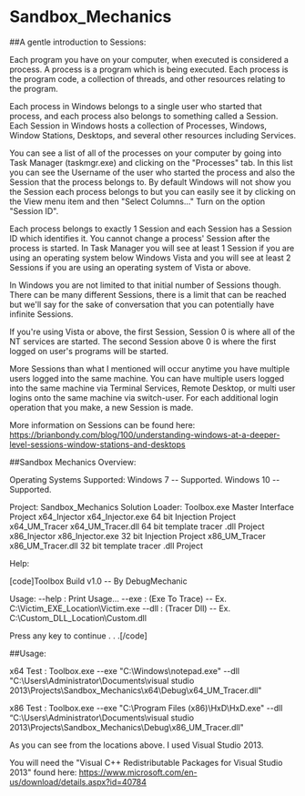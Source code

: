# Sandbox_Mechanics

##A gentle introduction to Sessions:

Each program you have on your computer, when executed is considered a process. A process is a program which is being executed. Each process is the program code, a collection of threads, and other resources relating to the program.

Each process in Windows belongs to a single user who started that process, and each process also belongs to something called a Session. Each Session in Windows hosts a collection of Processes, Windows, Window Stations, Desktops, and several other resources including Services. 

You can see a list of all of the processes on your computer by going into Task Manager (taskmgr.exe) and clicking on the "Processes" tab. In this list you can see the Username of the user who started the process and also the Session that the process belongs to. By default Windows will not show you the Session each process belongs to but you can easily see it by clicking on the View menu item and then "Select Columns..." Turn on the option "Session ID".

Each process belongs to exactly 1 Session and each Session has a Session ID which identifies it. You cannot change a process' Session after the process is started. In Task Manager you will see at least 1 Session if you are using an operating system below Windows Vista and you will see at least 2 Sessions if you are using an operating system of Vista or above.

In Windows you are not limited to that initial number of Sessions though. There can be many different Sessions, there is a limit that can be reached but we'll say for the sake of conversation that you can potentially have infinite Sessions.

If you're using Vista or above, the first Session, Session 0 is where all of the NT services are started. The second Session above 0 is where the first logged on user's programs will be started.

More Sessions than what I mentioned will occur anytime you have multiple users logged into the same machine. You can have multiple users logged into the same machine via Terminal Services, Remote Desktop, or multi user logins onto the same machine via switch-user. For each additional login operation that you make, a new Session is made.

More information on Sessions can be found here:
https://brianbondy.com/blog/100/understanding-windows-at-a-deeper-level-sessions-window-stations-and-desktops



##Sandbox Mechanics Overview:


Operating Systems Supported:
	Windows 7   -- Supported.
	Windows 10 -- Supported.


		
Project: 	Sandbox_Mechanics	Solution
Loader: 	Toolbox.exe	Master Interface Project
x64_Injector	x64_Injector.exe	64 bit Injection Project
x64_UM_Tracer	x64_UM_Tracer.dll	64 bit template tracer .dll Project
x86_Injector	x86_Injector.exe	32 bit Injection Project
x86_UM_Tracer	x86_UM_Tracer.dll	32 bit template tracer .dll Project

Help:

[code]Toolbox Build v1.0 -- By DebugMechanic

Usage:
        --help    : Print Usage...
        --exe     : (Exe To Trace) -- Ex. C:\Victim_EXE_Location\Victim.exe
        --dll     : (Tracer Dll)   -- Ex. C:\Custom_DLL_Location\Custom.dll

Press any key to continue . . .[/code]

##Usage:

x64 Test :
Toolbox.exe --exe "C:\Windows\notepad.exe" --dll "C:\Users\Administrator\Documents\visual studio 2013\Projects\Sandbox_Mechanics\x64\Debug\x64_UM_Tracer.dll"

x86 Test :
Toolbox.exe --exe "C:\Program Files (x86)\HxD\HxD.exe" --dll “C:\Users\Administrator\Documents\visual studio 2013\Projects\Sandbox_Mechanics\Debug\x86_UM_Tracer.dll"

As you can see from the locations above. I used Visual Studio 2013.

You will need the "Visual C++ Redistributable Packages for Visual Studio 2013" found here:
https://www.microsoft.com/en-us/download/details.aspx?id=40784
